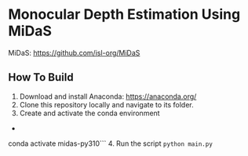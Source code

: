 # Monocular Depth Estimation Using MiDaS
MiDaS: https://github.com/isl-org/MiDaS

## How To Build
1. Download and install Anaconda: https://anaconda.org/
2. Clone this repository locally and navigate to its folder.
3. Create and activate the conda environment
  - ```conda env create -f environment.yaml
conda activate midas-py310```
4. Run the script `python main.py`
